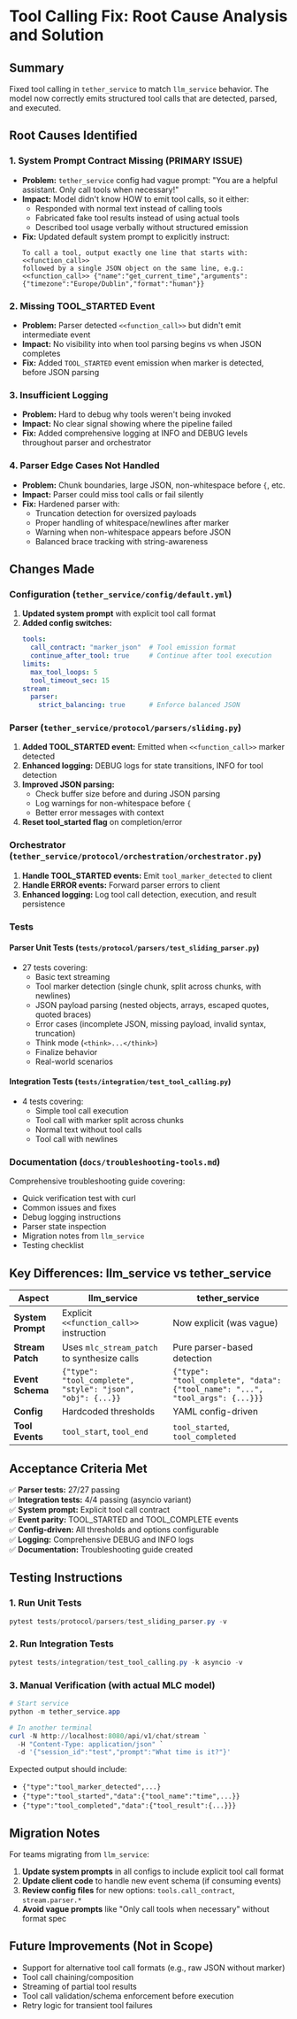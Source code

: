 # Tool Calling Fix: Root Cause Analysis and Solution

## Summary

Fixed tool calling in `tether_service` to match `llm_service` behavior. The model now correctly emits structured tool calls that are detected, parsed, and executed.

## Root Causes Identified

### 1. **System Prompt Contract Missing** (PRIMARY ISSUE)
- **Problem:** `tether_service` config had vague prompt: "You are a helpful assistant. Only call tools when necessary!"
- **Impact:** Model didn't know HOW to emit tool calls, so it either:
  - Responded with normal text instead of calling tools
  - Fabricated fake tool results instead of using actual tools
  - Described tool usage verbally without structured emission
- **Fix:** Updated default system prompt to explicitly instruct:
  ```
  To call a tool, output exactly one line that starts with:
  <<function_call>>
  followed by a single JSON object on the same line, e.g.:
  <<function_call>> {"name":"get_current_time","arguments":{"timezone":"Europe/Dublin","format":"human"}}
  ```

### 2. **Missing TOOL_STARTED Event**
- **Problem:** Parser detected `<<function_call>>` but didn't emit intermediate event
- **Impact:** No visibility into when tool parsing begins vs when JSON completes
- **Fix:** Added `TOOL_STARTED` event emission when marker is detected, before JSON parsing

### 3. **Insufficient Logging**
- **Problem:** Hard to debug why tools weren't being invoked
- **Impact:** No clear signal showing where the pipeline failed
- **Fix:** Added comprehensive logging at INFO and DEBUG levels throughout parser and orchestrator

### 4. **Parser Edge Cases Not Handled**
- **Problem:** Chunk boundaries, large JSON, non-whitespace before `{`, etc.
- **Impact:** Parser could miss tool calls or fail silently
- **Fix:** Hardened parser with:
  - Truncation detection for oversized payloads
  - Proper handling of whitespace/newlines after marker
  - Warning when non-whitespace appears before JSON
  - Balanced brace tracking with string-awareness

## Changes Made

### Configuration (`tether_service/config/default.yml`)

1. **Updated system prompt** with explicit tool call format
2. **Added config switches:**
   ```yaml
   tools:
     call_contract: "marker_json"  # Tool emission format
     continue_after_tool: true     # Continue after tool execution
   limits:
     max_tool_loops: 5
     tool_timeout_sec: 15
   stream:
     parser:
       strict_balancing: true      # Enforce balanced JSON
   ```

### Parser (`tether_service/protocol/parsers/sliding.py`)

1. **Added TOOL_STARTED event:** Emitted when `<<function_call>>` marker detected
2. **Enhanced logging:** DEBUG logs for state transitions, INFO for tool detection
3. **Improved JSON parsing:**
   - Check buffer size before and during JSON parsing
   - Log warnings for non-whitespace before `{`
   - Better error messages with context
4. **Reset tool_started flag** on completion/error

### Orchestrator (`tether_service/protocol/orchestration/orchestrator.py`)

1. **Handle TOOL_STARTED events:** Emit `tool_marker_detected` to client
2. **Handle ERROR events:** Forward parser errors to client
3. **Enhanced logging:** Log tool call detection, execution, and result persistence

### Tests

#### Parser Unit Tests (`tests/protocol/parsers/test_sliding_parser.py`)
- 27 tests covering:
  - Basic text streaming
  - Tool marker detection (single chunk, split across chunks, with newlines)
  - JSON payload parsing (nested objects, arrays, escaped quotes, quoted braces)
  - Error cases (incomplete JSON, missing payload, invalid syntax, truncation)
  - Think mode (`<think>...</think>`)
  - Finalize behavior
  - Real-world scenarios

#### Integration Tests (`tests/integration/test_tool_calling.py`)
- 4 tests covering:
  - Simple tool call execution
  - Tool call with marker split across chunks
  - Normal text without tool calls
  - Tool call with newlines

### Documentation (`docs/troubleshooting-tools.md`)

Comprehensive troubleshooting guide covering:
- Quick verification test with curl
- Common issues and fixes
- Debug logging instructions
- Parser state inspection
- Migration notes from `llm_service`
- Testing checklist

## Key Differences: llm_service vs tether_service

| Aspect | llm_service | tether_service |
|--------|------------|----------------|
| **System Prompt** | Explicit `<<function_call>>` instruction | Now explicit (was vague) |
| **Stream Patch** | Uses `mlc_stream_patch` to synthesize calls | Pure parser-based detection |
| **Event Schema** | `{"type": "tool_complete", "style": "json", "obj": {...}}` | `{"type": "tool_complete", "data": {"tool_name": "...", "tool_args": {...}}}` |
| **Config** | Hardcoded thresholds | YAML config-driven |
| **Tool Events** | `tool_start`, `tool_end` | `tool_started`, `tool_completed` |

## Acceptance Criteria Met

✅ **Parser tests:** 27/27 passing  
✅ **Integration tests:** 4/4 passing (asyncio variant)  
✅ **System prompt:** Explicit tool call contract  
✅ **Event parity:** TOOL_STARTED and TOOL_COMPLETE events  
✅ **Config-driven:** All thresholds and options configurable  
✅ **Logging:** Comprehensive DEBUG and INFO logs  
✅ **Documentation:** Troubleshooting guide created  

## Testing Instructions

### 1. Run Unit Tests
```powershell
pytest tests/protocol/parsers/test_sliding_parser.py -v
```

### 2. Run Integration Tests
```powershell
pytest tests/integration/test_tool_calling.py -k asyncio -v
```

### 3. Manual Verification (with actual MLC model)
```powershell
# Start service
python -m tether_service.app

# In another terminal
curl -N http://localhost:8080/api/v1/chat/stream `
  -H "Content-Type: application/json" `
  -d '{"session_id":"test","prompt":"What time is it?"}'
```

Expected output should include:
- `{"type":"tool_marker_detected",...}`
- `{"type":"tool_started","data":{"tool_name":"time",...}}`
- `{"type":"tool_completed","data":{"tool_result":{...}}}`

## Migration Notes

For teams migrating from `llm_service`:

1. **Update system prompts** in all configs to include explicit tool call format
2. **Update client code** to handle new event schema (if consuming events)
3. **Review config files** for new options: `tools.call_contract`, `stream.parser.*`
4. **Avoid vague prompts** like "Only call tools when necessary" without format spec

## Future Improvements (Not in Scope)

- Support for alternative tool call formats (e.g., raw JSON without marker)
- Tool call chaining/composition
- Streaming of partial tool results
- Tool call validation/schema enforcement before execution
- Retry logic for transient tool failures
